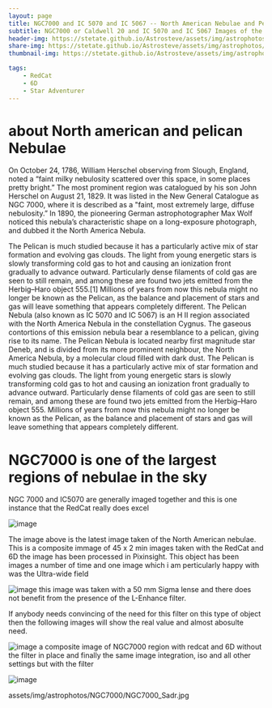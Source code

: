 ```yaml
---
layout: page
title: NGC7000 and IC 5070 and IC 5067 -- North American Nebulae and Pelican Nebulae
subtitle: NGC7000 or Caldwell 20 and IC 5070 and IC 5067 Images of the North American Nebulae
header-img: https://stetate.github.io/Astrosteve/assets/img/astrophotos/NGC7000/20210604_NGC7000.jpg
share-img: https://stetate.github.io/Astrosteve/assets/img/astrophotos/NGC7000/20210604_NGC7000.jpg
thumbnail-img: https://stetate.github.io/Astrosteve/assets/img/astrophotos/NGC7000/20210604_NGC7000.jpg

tags: 
    - RedCat
    - 6D
    - Star Adventurer
---
```

# about North american and pelican Nebulae
On October 24, 1786, William Herschel observing from Slough, England, noted a “faint milky nebulosity scattered over this space, in some places pretty bright.” 
The most prominent region was catalogued by his son John Herschel on August 21, 1829. It was listed in the New General Catalogue as NGC 7000, where it is described as a "faint, most extremely large, diffuse nebulosity.”
In 1890, the pioneering German astrophotographer Max Wolf noticed this nebula’s characteristic shape on a long-exposure photograph, and dubbed it the North America Nebula.

The Pelican is much studied because it has a particularly active mix of star formation and evolving gas clouds. The light from young energetic stars is slowly transforming cold gas to hot and causing an ionization front gradually to advance outward. Particularly dense filaments of cold gas are seen to still remain, and among these are found two jets emitted from the Herbig–Haro object 555.[1] Millions of years from now this nebula might no longer be known as the Pelican, as the balance and placement of stars and gas will leave something that appears completely different.
The Pelican Nebula (also known as IC 5070 and IC 5067) is an H II region associated with the North America Nebula in the constellation Cygnus. The gaseous contortions of this emission nebula bear a resemblance to a pelican, giving rise to its name. 
The Pelican Nebula is located nearby first magnitude star Deneb, and is divided from its more prominent neighbour, the North America Nebula, by a molecular cloud filled with dark dust.
The Pelican is much studied because it has a particularly active mix of star formation and evolving gas clouds. The light from young energetic stars is slowly transforming cold gas to hot and causing an ionization front gradually to advance outward. 
Particularly dense filaments of cold gas are seen to still remain, and among these are found two jets emitted from the Herbig–Haro object 555. Millions of years from now this nebula might no longer be known as the Pelican, as the balance and placement of stars and gas will leave something that appears completely different.

# NGC7000 is one of the largest regions of nebulae in the sky
NGC 7000 and IC5070 are generally imaged together and this is one instance that the RedCat really does excel

![image][im1]

The image above is the latest image taken of the North American nebulae. This is a composite immage of 45 x 2 min images taken with the RedCat and 6D the image has been processed in Pixinsight.
This object has been images a number of time and one image which i am perticularly happy with was the Ultra-wide field

![image][im4]
this image was taken with a 50 mm Sigma lense and there does not benefit from the presence of the L-Enhance filter.

If anybody needs convincing of the need for this filter on this type of object then the following images will show the real value and almost abosulte need.

![image][im3]
a composite image of NGC7000 region with redcat and 6D without the filter in place and finally the same image integration, iso and all other settings but with the filter

![image][im2]

[im1]:../assets/img/astrophotos/NGC7000/20210604_NGC7000.jpg
[im2]:../assets/img/astrophotos/NGC7000/NGC7000_20x5MinREDCAT2LENH.jpg
[im3]:../assets/img/astrophotos/NGC7000/NorthAmerican_RedCat.jpg
[im4]:../
assets/img/astrophotos/NGC7000/NGC7000_Sadr.jpg
